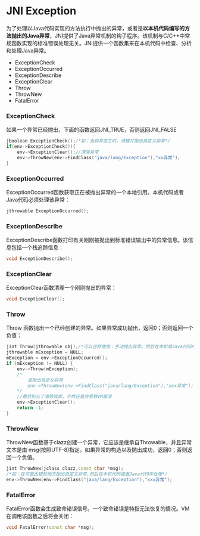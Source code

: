 

# JNI Exception

为了处理以Java代码实现的方法执行中抛出的异常，或者是**以本机代码编写的方法抛出的Java异常**，JNI提供了Java异常机制的钩子程序。该机制与C/C++中常规函数实现的标准错误处理无关。JNI提供一个函数集来在本机代码中检查、分析和处理Java异常。

- ExceptionCheck
- ExceptionOccurred
- ExceptionDescribe
- ExceptionClear
- Throw 
- ThrowNew
- FatalError

### ExceptionCheck

如果一个异常已经抛出，下面的函数返回JNI_TRUE，否则返回JNI_FALSE

```c++
jboolean ExceptionCheck();/*如：当异常发生时，清理并抛出自定义异常*/
if(env->ExceptionCheck()){   
    env->ExceptionClear();//清除异常   
    env->ThrowNew(env->FindClass("java/lang/Exception"),"xx异常");
}
```



### ExceptionOccurred

ExceptionOccurred函数获取正在被抛出异常的一个本地引用。本机代码或者Java代码必须处理该异常：

```c++
jthrowable ExceptionOccurred();
```

### ExceptionDescribe

ExceptionDescribe函数打印有关刚刚被抛出到标准错误输出中的异常信息。该信息包括一个栈追踪信息：

```c++
void ExceptionDescribe();
```

### ExceptionClear

ExceptionClear函数清理一个刚刚抛出的异常：

```c++
void ExceptionClear();
```

### Throw 

Throw 函数抛出一个已经创建的异常。如果异常成功抛出，返回0；否则返回一个负值：

```c++
jint Throw(jthrowable obj);/*可以这样使用：手动抛出异常，然后在本机或Java代码中处理*/
jthrowable mException = NULL;
mException = env->ExceptionOccurred();    
if (mException != NULL) {        
	env->Throw(mException);        
    /*
    	或抛出自定义异常        
		env->ThrowNew(env->FindClass("java/lang/Exception"),"xxx异常"); 
	*/        
    //最后别忘了清除异常，不然还是会导致VM崩溃        
    env->ExceptionClear();        
    return -1;    
}
```

### ThrowNew

ThrowNew函数基于clazz创建一个异常，它应该是继承自Throwable，并且异常文本是由 msg(按照UTF-8)指定。如果异常的构造以及抛出成功，返回0；否则返回一个负值。

```c++
jint ThrowNew(jclass clazz,const char *msg);
/*如：在可能出错的地方抛出自定义异常,然后在本机代码或者Java代码中处理*/
env->ThrowNew(env->FindClass("java/lang/Exception"),"xxx异常");
```

### FatalError

FatalError函数会生成致命错误信号。一个致命错误是特指无法恢复的情况。VM在调用该函数之后将会关闭：

```c++
void FatalError(const char *msg);
```

